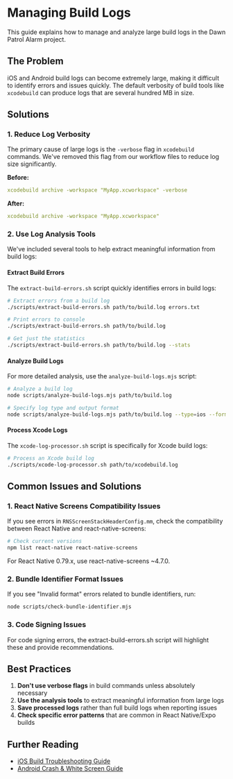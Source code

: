 # Managing Build Logs

This guide explains how to manage and analyze large build logs in the Dawn Patrol Alarm project.

## The Problem

iOS and Android build logs can become extremely large, making it difficult to identify errors and issues quickly. The default verbosity of build tools like `xcodebuild` can produce logs that are several hundred MB in size.

## Solutions

### 1. Reduce Log Verbosity

The primary cause of large logs is the `-verbose` flag in `xcodebuild` commands. We've removed this flag from our workflow files to reduce log size significantly.

**Before:**
```yaml
xcodebuild archive -workspace "MyApp.xcworkspace" -verbose
```

**After:**
```yaml
xcodebuild archive -workspace "MyApp.xcworkspace"
```

### 2. Use Log Analysis Tools

We've included several tools to help extract meaningful information from build logs:

#### Extract Build Errors

The `extract-build-errors.sh` script quickly identifies errors in build logs:

```bash
# Extract errors from a build log
./scripts/extract-build-errors.sh path/to/build.log errors.txt

# Print errors to console
./scripts/extract-build-errors.sh path/to/build.log

# Get just the statistics
./scripts/extract-build-errors.sh path/to/build.log --stats
```

#### Analyze Build Logs

For more detailed analysis, use the `analyze-build-logs.mjs` script:

```bash
# Analyze a build log
node scripts/analyze-build-logs.mjs path/to/build.log

# Specify log type and output format
node scripts/analyze-build-logs.mjs path/to/build.log --type=ios --format=json --output=analysis.json
```

#### Process Xcode Logs

The `xcode-log-processor.sh` script is specifically for Xcode build logs:

```bash
# Process an Xcode build log
./scripts/xcode-log-processor.sh path/to/xcodebuild.log
```

## Common Issues and Solutions

### 1. React Native Screens Compatibility Issues

If you see errors in `RNSScreenStackHeaderConfig.mm`, check the compatibility between React Native and react-native-screens:

```bash
# Check current versions
npm list react-native react-native-screens
```

For React Native 0.79.x, use react-native-screens ~4.7.0.

### 2. Bundle Identifier Format Issues

If you see "Invalid format" errors related to bundle identifiers, run:

```bash
node scripts/check-bundle-identifier.mjs
```

### 3. Code Signing Issues

For code signing errors, the extract-build-errors.sh script will highlight these and provide recommendations.

## Best Practices

1. **Don't use verbose flags** in build commands unless absolutely necessary
2. **Use the analysis tools** to extract meaningful information from large logs
3. **Save processed logs** rather than full build logs when reporting issues
4. **Check specific error patterns** that are common in React Native/Expo builds

## Further Reading

- [iOS Build Troubleshooting Guide](./feature_guides/IOS_BUILD_TROUBLESHOOTING.md)
- [Android Crash & White Screen Guide](./feature_guides/ANDROID_CRASH_AND_WHITE_SCREEN_GUIDE.md)
